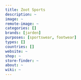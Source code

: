 ```yaml
---
title: Zoot Sports
description: ~
image: ~
remote-image: ~
categories: []
brands: [jarden]
purposes: [sportswear, footwear]
types: []
countries: []
website: ~
shop: ~
store-finder: ~
about: ~
wiki: ~
---
```

